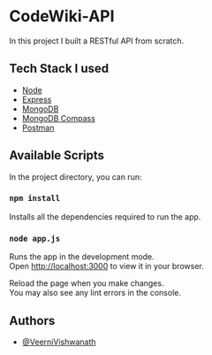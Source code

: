 # CodeWiki-API

In this project I built a RESTful API from scratch.

## Tech Stack I used

- [Node](https://nodejs.org/en/)
- [Express](https://ejs.co/)
- [MongoDB](https://www.mongodb.com/)
- [MongoDB Compass](https://www.mongodb.com/products/compass)
- [Postman](https://www.postman.com/)

## Available Scripts

In the project directory, you can run:

### `npm install`

Installs all the dependencies required to run the app.

### `node app.js`

Runs the app in the development mode.\
Open [http://localhost:3000](http://localhost:3000) to view it in your browser.

Reload the page when you make changes.\
You may also see any lint errors in the console.

## Authors

- [@VeerniVishwanath](https://github.com/VeerniVishwanath)


